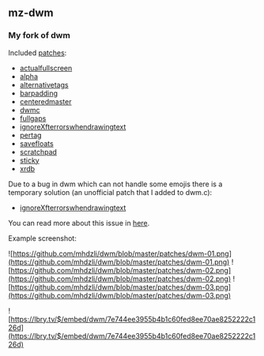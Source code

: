 ## mz-dwm
### My fork of dwm

Included [patches](https://github.com/mhdzli/dwm/tree/master/patches):

+ [actualfullscreen](https://dwm.suckless.org/patches/actualfullscreen/)
+ [alpha](https://dwm.suckless.org/patches/alpha/)
+ [alternativetags](https://dwm.suckless.org/patches/alternativetags/)
+ [barpadding](https://dwm.suckless.org/patches/barpadding/)
+ [centeredmaster](https://dwm.suckless.org/patches/centeredmaster/)
+ [dwmc](https://dwm.suckless.org/patches/dwmc/)
+ [fullgaps](https://dwm.suckless.org/patches/fullgaps/)
+ [ignoreXfterrorswhendrawingtext](https://github.com/mhdzli/dwm/blob/master/patches/ignoreXfterrorswhendrawingtext.diff)
+ [pertag](https://dwm.suckless.org/patches/pertag/)
+ [savefloats](https://dwm.suckless.org/patches/save_floats/)
+ [scratchpad](https://dwm.suckless.org/patches/scratchpad/)
+ [sticky](https://dwm.suckless.org/patches/sticky/)
+ [xrdb](https://dwm.suckless.org/patches/xrdb/)

Due to a bug in dwm which can not handle some emojis there is a temporary solution (an unofficial patch that I added to dwm.c):

+ [ignoreXfterrorswhendrawingtext](https://github.com/mhdzli/dwm/blob/master/patches/ignoreXfterrorswhendrawingtext.diff)

You can read more about this issue in [here](https://groups.google.com/forum/#!topic/wmii/7bncCahYIww).

Example screenshot:

![https://github.com/mhdzli/dwm/blob/master/patches/dwm-01.png](https://github.com/mhdzli/dwm/blob/master/patches/dwm-01.png)
![https://github.com/mhdzli/dwm/blob/master/patches/dwm-02.png](https://github.com/mhdzli/dwm/blob/master/patches/dwm-02.png)
![https://github.com/mhdzli/dwm/blob/master/patches/dwm-03.png](https://github.com/mhdzli/dwm/blob/master/patches/dwm-03.png)

![https://lbry.tv/$/embed/dwm/7e744ee3955b4b1c60fed8ee70ae8252222c126d](https://lbry.tv/$/embed/dwm/7e744ee3955b4b1c60fed8ee70ae8252222c126d)
